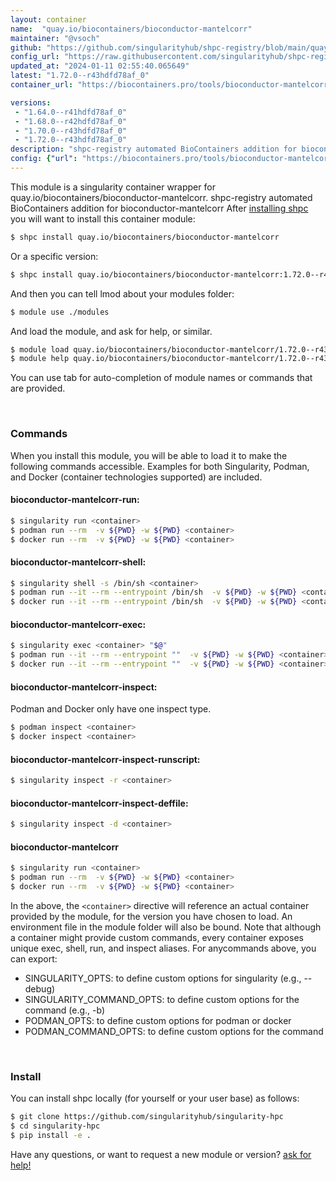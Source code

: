 ```yaml
---
layout: container
name:  "quay.io/biocontainers/bioconductor-mantelcorr"
maintainer: "@vsoch"
github: "https://github.com/singularityhub/shpc-registry/blob/main/quay.io/biocontainers/bioconductor-mantelcorr/container.yaml"
config_url: "https://raw.githubusercontent.com/singularityhub/shpc-registry/main/quay.io/biocontainers/bioconductor-mantelcorr/container.yaml"
updated_at: "2024-01-11 02:55:40.065649"
latest: "1.72.0--r43hdfd78af_0"
container_url: "https://biocontainers.pro/tools/bioconductor-mantelcorr"

versions:
 - "1.64.0--r41hdfd78af_0"
 - "1.68.0--r42hdfd78af_0"
 - "1.70.0--r43hdfd78af_0"
 - "1.72.0--r43hdfd78af_0"
description: "shpc-registry automated BioContainers addition for bioconductor-mantelcorr"
config: {"url": "https://biocontainers.pro/tools/bioconductor-mantelcorr", "maintainer": "@vsoch", "description": "shpc-registry automated BioContainers addition for bioconductor-mantelcorr", "latest": {"1.72.0--r43hdfd78af_0": "sha256:3b5acfd965bda08b82395e8dd535beb374604f915d523d75d4a06138af571bb0"}, "tags": {"1.64.0--r41hdfd78af_0": "sha256:2f3aa333cf02c6c13f3f0fe2c7dfe25e7fbcf1a4dde4e254e8833e6ffc3fbd06", "1.68.0--r42hdfd78af_0": "sha256:513c387d02929505ea70a0a34338a54122cc279a93cbb8dcd72d9f711f218423", "1.70.0--r43hdfd78af_0": "sha256:fe1f99c65fb6feb1e71896362336d105a18e72c490a4b61cc3631dff891911ea", "1.72.0--r43hdfd78af_0": "sha256:3b5acfd965bda08b82395e8dd535beb374604f915d523d75d4a06138af571bb0"}, "docker": "quay.io/biocontainers/bioconductor-mantelcorr"}
---
```


This module is a singularity container wrapper for quay.io/biocontainers/bioconductor-mantelcorr.
shpc-registry automated BioContainers addition for bioconductor-mantelcorr
After [installing shpc](#install) you will want to install this container module:


```bash
$ shpc install quay.io/biocontainers/bioconductor-mantelcorr
```

Or a specific version:

```bash
$ shpc install quay.io/biocontainers/bioconductor-mantelcorr:1.72.0--r43hdfd78af_0
```

And then you can tell lmod about your modules folder:

```bash
$ module use ./modules
```

And load the module, and ask for help, or similar.

```bash
$ module load quay.io/biocontainers/bioconductor-mantelcorr/1.72.0--r43hdfd78af_0
$ module help quay.io/biocontainers/bioconductor-mantelcorr/1.72.0--r43hdfd78af_0
```

You can use tab for auto-completion of module names or commands that are provided.

<br>

### Commands

When you install this module, you will be able to load it to make the following commands accessible.
Examples for both Singularity, Podman, and Docker (container technologies supported) are included.

#### bioconductor-mantelcorr-run:

```bash
$ singularity run <container>
$ podman run --rm  -v ${PWD} -w ${PWD} <container>
$ docker run --rm  -v ${PWD} -w ${PWD} <container>
```

#### bioconductor-mantelcorr-shell:

```bash
$ singularity shell -s /bin/sh <container>
$ podman run --it --rm --entrypoint /bin/sh  -v ${PWD} -w ${PWD} <container>
$ docker run --it --rm --entrypoint /bin/sh  -v ${PWD} -w ${PWD} <container>
```

#### bioconductor-mantelcorr-exec:

```bash
$ singularity exec <container> "$@"
$ podman run --it --rm --entrypoint ""  -v ${PWD} -w ${PWD} <container> "$@"
$ docker run --it --rm --entrypoint ""  -v ${PWD} -w ${PWD} <container> "$@"
```

#### bioconductor-mantelcorr-inspect:

Podman and Docker only have one inspect type.

```bash
$ podman inspect <container>
$ docker inspect <container>
```

#### bioconductor-mantelcorr-inspect-runscript:

```bash
$ singularity inspect -r <container>
```

#### bioconductor-mantelcorr-inspect-deffile:

```bash
$ singularity inspect -d <container>
```



#### bioconductor-mantelcorr

```bash
$ singularity run <container>
$ podman run --rm  -v ${PWD} -w ${PWD} <container>
$ docker run --rm  -v ${PWD} -w ${PWD} <container>
```


In the above, the `<container>` directive will reference an actual container provided
by the module, for the version you have chosen to load. An environment file in the
module folder will also be bound. Note that although a container
might provide custom commands, every container exposes unique exec, shell, run, and
inspect aliases. For anycommands above, you can export:

 - SINGULARITY_OPTS: to define custom options for singularity (e.g., --debug)
 - SINGULARITY_COMMAND_OPTS: to define custom options for the command (e.g., -b)
 - PODMAN_OPTS: to define custom options for podman or docker
 - PODMAN_COMMAND_OPTS: to define custom options for the command

<br>

### Install

You can install shpc locally (for yourself or your user base) as follows:

```bash
$ git clone https://github.com/singularityhub/singularity-hpc
$ cd singularity-hpc
$ pip install -e .
```

Have any questions, or want to request a new module or version? [ask for help!](https://github.com/singularityhub/singularity-hpc/issues)